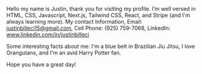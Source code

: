  Hello my name is Justin, thank you for visiting my profile. 
 I’m well versed in HTML, CSS, Javascript, Next.js, Tailwind CSS, React, and Stripe (and I'm always learning more).
 My contact Information, Email: justinbilleci15@gmail.com, Cell Phone: (925) 759-7068, LinkedIn: www.linkedin.com/in/justinbilleci

Some interesting facts about me: I'm a blue belt in Brazilian Jiu Jitsu, I love Orangutans, and I'm an avid Harry Potter fan.

Hope you have a great day!
